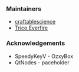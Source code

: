 ### Maintainers
- [craftablescience](https://github.com/craftablescience)
- [Trico Everfire](https://github.com/Trico-Everfire)

### Acknowledgements
- SpeedyKeyV - OzxyBox
- QtNodes - paceholder
